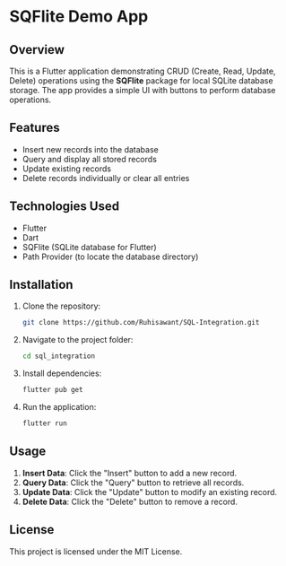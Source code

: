 # SQFlite Demo App

## Overview
This is a Flutter application demonstrating CRUD (Create, Read, Update, Delete) operations using the **SQFlite** package for local SQLite database storage. The app provides a simple UI with buttons to perform database operations.

## Features
- Insert new records into the database
- Query and display all stored records
- Update existing records
- Delete records individually or clear all entries

## Technologies Used
- Flutter
- Dart
- SQFlite (SQLite database for Flutter)
- Path Provider (to locate the database directory)

## Installation
1. Clone the repository:
   ```sh
   git clone https://github.com/Ruhisawant/SQL-Integration.git
   ```
2. Navigate to the project folder:
   ```sh
   cd sql_integration
   ```
3. Install dependencies:
   ```sh
   flutter pub get
   ```
4. Run the application:
   ```sh
   flutter run
   ```

## Usage
1. **Insert Data**: Click the "Insert" button to add a new record.
2. **Query Data**: Click the "Query" button to retrieve all records.
3. **Update Data**: Click the "Update" button to modify an existing record.
4. **Delete Data**: Click the "Delete" button to remove a record.

## License
This project is licensed under the MIT License.